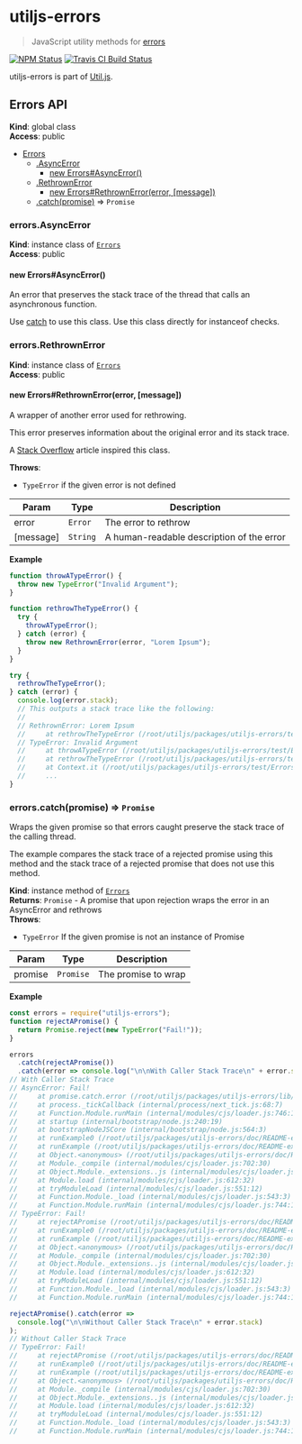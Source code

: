 # utiljs-errors

> JavaScript utility methods for [errors](https://developer.mozilla.org/en-US/docs/Web/JavaScript/Reference/Global_Objects/Error)

<p>
  <a href="https://www.npmjs.com/package/utiljs-errors"><img alt="NPM Status" src="https://img.shields.io/npm/v/utiljs-errors.svg?style=flat"></a>
  <a href="https://travis-ci.org/creemama/utiljs"><img alt="Travis CI Build Status" src="https://img.shields.io/travis/creemama/utiljs/master.svg?style=flat-square&label=Travis+CI"></a>
</p>

utiljs-errors is part of [Util.js](https://github.com/creemama/utiljs).

<a name="Errors"></a>

## Errors API

**Kind**: global class  
**Access**: public

- [Errors](#Errors)
  - [.AsyncError](#Errors+AsyncError)
    - [new Errors#AsyncError()](#new_Errors+AsyncError_new)
  - [.RethrownError](#Errors+RethrownError)
    - [new Errors#RethrownError(error, [message])](#new_Errors+RethrownError_new)
  - [.catch(promise)](#Errors+catch) ⇒ <code>Promise</code>

<a name="Errors+AsyncError"></a>

### errors.AsyncError

**Kind**: instance class of [<code>Errors</code>](#Errors)  
**Access**: public  
<a name="new_Errors+AsyncError_new"></a>

#### new Errors#AsyncError()

An error that preserves the stack trace of the thread that calls an asynchronous function.

Use [catch](#Errors+catch) to use this class. Use this class directly for instanceof checks.

<a name="Errors+RethrownError"></a>

### errors.RethrownError

**Kind**: instance class of [<code>Errors</code>](#Errors)  
**Access**: public  
<a name="new_Errors+RethrownError_new"></a>

#### new Errors#RethrownError(error, [message])

A wrapper of another error used for rethrowing.

This error preserves information about the original error and its stack trace.

A [Stack Overflow](https://stackoverflow.com/questions/42754270/re-throwing-exception-in-nodejs-and-not-losing-stack-trace) article inspired this class.

**Throws**:

- <code>TypeError</code> if the given error is not defined

| Param     | Type                | Description                               |
| --------- | ------------------- | ----------------------------------------- |
| error     | <code>Error</code>  | The error to rethrow                      |
| [message] | <code>String</code> | A human-readable description of the error |

**Example**

```js
function throwATypeError() {
  throw new TypeError("Invalid Argument");
}

function rethrowTheTypeError() {
  try {
    throwATypeError();
  } catch (error) {
    throw new RethrownError(error, "Lorem Ipsum");
  }
}

try {
  rethrowTheTypeError();
} catch (error) {
  console.log(error.stack);
  // This outputs a stack trace like the following:
  //
  // RethrownError: Lorem Ipsum
  //     at rethrowTheTypeError (/root/utiljs/packages/utiljs-errors/test/ErrorsTest.js:16:15)
  // TypeError: Invalid Argument
  //     at throwATypeError (/root/utiljs/packages/utiljs-errors/test/ErrorsTest.js:10:13)
  //     at rethrowTheTypeError (/root/utiljs/packages/utiljs-errors/test/ErrorsTest.js:14:9)
  //     at Context.it (/root/utiljs/packages/utiljs-errors/test/ErrorsTest.js:20:7)
  //     ...
}
```

<a name="Errors+catch"></a>

### errors.catch(promise) ⇒ <code>Promise</code>

Wraps the given promise so that errors caught preserve the stack trace of the calling thread.

The example compares the stack trace of a rejected promise using this method and the stack trace of a rejected promise that does not use this method.

**Kind**: instance method of [<code>Errors</code>](#Errors)  
**Returns**: <code>Promise</code> - A promise that upon rejection wraps the error in an AsyncError and rethrows  
**Throws**:

- <code>TypeError</code> If the given promise is not an instance of Promise

| Param   | Type                 | Description         |
| ------- | -------------------- | ------------------- |
| promise | <code>Promise</code> | The promise to wrap |

**Example**

```js
const errors = require("utiljs-errors");
function rejectAPromise() {
  return Promise.reject(new TypeError("Fail!"));
}

errors
  .catch(rejectAPromise())
  .catch(error => console.log("\n\nWith Caller Stack Trace\n" + error.stack));
// With Caller Stack Trace
// AsyncError: Fail!
//     at promise.catch.error (/root/utiljs/packages/utiljs-errors/lib/Errors.js:28:13)
//     at process._tickCallback (internal/process/next_tick.js:68:7)
//     at Function.Module.runMain (internal/modules/cjs/loader.js:746:11)
//     at startup (internal/bootstrap/node.js:240:19)
//     at bootstrapNodeJSCore (internal/bootstrap/node.js:564:3)
//     at runExample0 (/root/utiljs/packages/utiljs-errors/doc/README-examples.js:23:11)
//     at runExample (/root/utiljs/packages/utiljs-errors/doc/README-examples.js:12:7)
//     at Object.<anonymous> (/root/utiljs/packages/utiljs-errors/doc/README-examples.js:4:31)
//     at Module._compile (internal/modules/cjs/loader.js:702:30)
//     at Object.Module._extensions..js (internal/modules/cjs/loader.js:713:10)
//     at Module.load (internal/modules/cjs/loader.js:612:32)
//     at tryModuleLoad (internal/modules/cjs/loader.js:551:12)
//     at Function.Module._load (internal/modules/cjs/loader.js:543:3)
//     at Function.Module.runMain (internal/modules/cjs/loader.js:744:10)
// TypeError: Fail!
//     at rejectAPromise (/root/utiljs/packages/utiljs-errors/doc/README-examples.js:20:27)
//     at runExample0 (/root/utiljs/packages/utiljs-errors/doc/README-examples.js:23:12)
//     at runExample (/root/utiljs/packages/utiljs-errors/doc/README-examples.js:12:7)
//     at Object.<anonymous> (/root/utiljs/packages/utiljs-errors/doc/README-examples.js:4:31)
//     at Module._compile (internal/modules/cjs/loader.js:702:30)
//     at Object.Module._extensions..js (internal/modules/cjs/loader.js:713:10)
//     at Module.load (internal/modules/cjs/loader.js:612:32)
//     at tryModuleLoad (internal/modules/cjs/loader.js:551:12)
//     at Function.Module._load (internal/modules/cjs/loader.js:543:3)
//     at Function.Module.runMain (internal/modules/cjs/loader.js:744:10)

rejectAPromise().catch(error =>
  console.log("\n\nWithout Caller Stack Trace\n" + error.stack)
);
// Without Caller Stack Trace
// TypeError: Fail!
//     at rejectAPromise (/root/utiljs/packages/utiljs-errors/doc/README-examples.js:20:27)
//     at runExample0 (/root/utiljs/packages/utiljs-errors/doc/README-examples.js:53:3)
//     at runExample (/root/utiljs/packages/utiljs-errors/doc/README-examples.js:12:7)
//     at Object.<anonymous> (/root/utiljs/packages/utiljs-errors/doc/README-examples.js:4:31)
//     at Module._compile (internal/modules/cjs/loader.js:702:30)
//     at Object.Module._extensions..js (internal/modules/cjs/loader.js:713:10)
//     at Module.load (internal/modules/cjs/loader.js:612:32)
//     at tryModuleLoad (internal/modules/cjs/loader.js:551:12)
//     at Function.Module._load (internal/modules/cjs/loader.js:543:3)
//     at Function.Module.runMain (internal/modules/cjs/loader.js:744:10)
```
